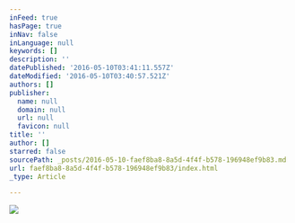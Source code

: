 ```yaml
---
inFeed: true
hasPage: true
inNav: false
inLanguage: null
keywords: []
description: ''
datePublished: '2016-05-10T03:41:11.557Z'
dateModified: '2016-05-10T03:40:57.521Z'
authors: []
publisher:
  name: null
  domain: null
  url: null
  favicon: null
title: ''
author: []
starred: false
sourcePath: _posts/2016-05-10-faef8ba8-8a5d-4f4f-b578-196948ef9b83.md
url: faef8ba8-8a5d-4f4f-b578-196948ef9b83/index.html
_type: Article

---
```

![](https://the-grid-user-content.s3-us-west-2.amazonaws.com/f9b04d73-aa33-4c21-995d-982276bcbfa6.jpg)